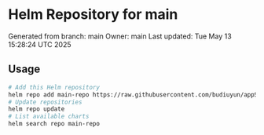 # Helm Repository for main
Generated from branch: main
Owner: main
Last updated: Tue May 13 15:28:24 UTC 2025

## Usage
```bash
# Add this Helm repository
helm repo add main-repo https://raw.githubusercontent.com/budiuyun/appStore/helm-main/
# Update repositories
helm repo update
# List available charts
helm search repo main-repo
```
